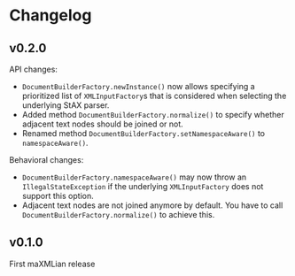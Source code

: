 # Changelog

## v0.2.0

API changes:
* `DocumentBuilderFactory.newInstance()` now allows specifying a prioritized list of `XMLInputFactory`s that is considered when selecting the underlying StAX parser.
* Added method `DocumentBuilderFactory.normalize()` to specify whether adjacent text nodes should be joined or not.
* Renamed method `DocumentBuilderFactory.setNamespaceAware()` to `namespaceAware()`.

Behavioral changes:
* `DocumentBuilderFactory.namespaceAware()` may now throw an `IllegalStateException` if the underlying `XMLInputFactory` does not support this option.
* Adjacent text nodes are not joined anymore by default. You have to call `DocumentBuilderFactory.normalize()` to achieve this.

## v0.1.0
First maXMLian release